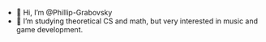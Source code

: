 - 👋 Hi, I’m @Phillip-Grabovsky
- 👀 I’m studying theoretical CS and math, but very interested in music and game development.

<!---
Phillip-Grabovsky/Phillip-Grabovsky is a ✨ special ✨ repository because its `README.md` (this file) appears on your GitHub profile.
You can click the Preview link to take a look at your changes.
--->
